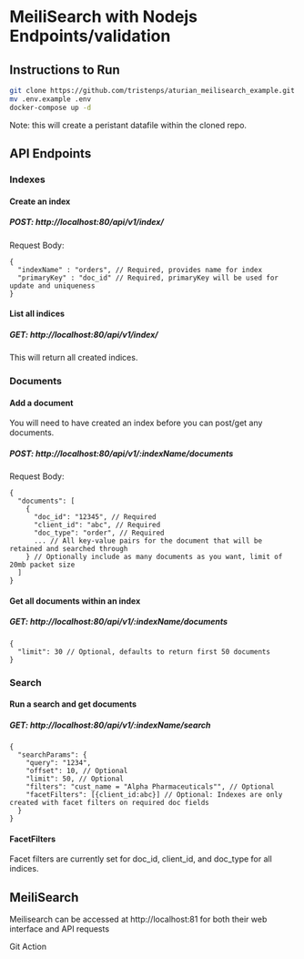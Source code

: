 # MeiliSearch with Nodejs Endpoints/validation

## Instructions to Run
```bash
git clone https://github.com/tristenps/aturian_meilisearch_example.git
mv .env.example .env
docker-compose up -d
```
Note: this will create a peristant datafile within the cloned repo.

## API Endpoints

### Indexes
#### Create an index
##### POST: http://localhost:80/api/v1/index/
Request Body:
```
{
  "indexName" : "orders", // Required, provides name for index
  "primaryKey" : "doc_id" // Required, primaryKey will be used for update and uniqueness
}
```
#### List all indices
##### GET: http://localhost:80/api/v1/index/
This will return all created indices.

### Documents
#### Add a document
You will need to have created an index before you can post/get any documents.
##### POST: http://localhost:80/api/v1/:indexName/documents
Request Body:
```
{
  "documents": [
    {
      "doc_id": "12345", // Required
      "client_id": "abc", // Required
      "doc_type": "order", // Required
      ... // All key-value pairs for the document that will be retained and searched through
    } // Optionally include as many documents as you want, limit of 20mb packet size
  ]
}
```
#### Get all documents within an index
##### GET: http://localhost:80/api/v1/:indexName/documents
```
{
  "limit": 30 // Optional, defaults to return first 50 documents
}
```

### Search
#### Run a search and get documents
##### GET: http://localhost:80/api/v1/:indexName/search
```
{
  "searchParams": {
    "query": "1234",
    "offset": 10, // Optional
    "limit": 50, // Optional  
    "filters": "cust_name = "Alpha Pharmaceuticals"", // Optional
    "facetFilters": [{client_id:abc}] // Optional: Indexes are only created with facet filters on required doc fields
  }
}
```
#### FacetFilters
Facet filters are currently set for doc_id, client_id, and doc_type for all indices. 

## MeiliSearch
Meilisearch can be accessed at http://localhost:81 for both their web interface and API requests

Git Action
